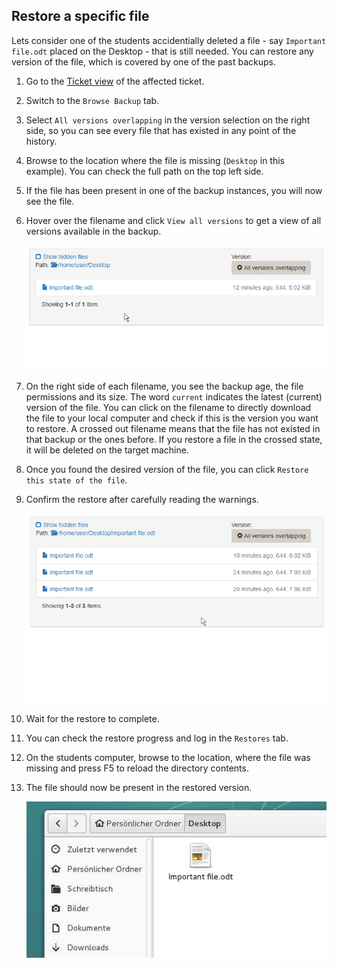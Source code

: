 ## Restore a specific file

Lets consider one of the students accidentially deleted a file - say `Important file.odt` placed on the Desktop - that is still needed. You can restore any version of the file, which is covered by one of the past backups.

1. Go to the [Ticket view](ticket-view.md) of the affected ticket.

2. Switch to the `Browse Backup` tab.

3. Select `All versions overlapping` in the version selection on the right side, so you can see every file that has existed in any point of the history.

4. Browse to the location where the file is missing (`Desktop` in this example). You can check the full path on the top left side.

5. If the file has been present in one of the backup instances, you will now see the file.

6. Hover over the filename and click `View all versions` to get a view of all versions available in the backup.

    ![Restore file 1](img/restore_file1.gif)

7. On the right side of each filename, you see the backup age, the file permissions and its size. The word `current` indicates the latest (current) version of the file. You can click on the filename to directly download the file to your local computer and check if this is the version you want to restore. A crossed out filename means that the file has not existed in that backup or the ones before. If you restore a file in the crossed state, it will be deleted on the target machine.

8. Once you found the desired version of the file, you can click `Restore this state of the file`.

9. Confirm the restore after carefully reading the warnings.

    ![Restore file 2](img/restore_file2.gif)

10. Wait for the restore to complete.

11. You can check the restore progress and log in the `Restores` tab.

12. On the students computer, browse to the location, where the file was missing and press F5 to reload the directory contents.

13. The file should now be present in the restored version.

    ![Restore file 3](img/restore_file3.png)
